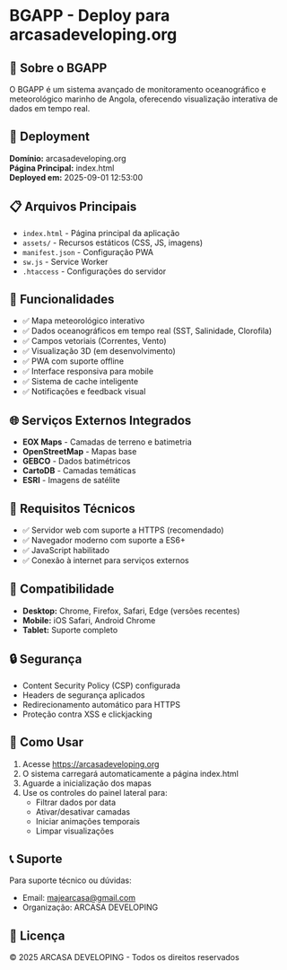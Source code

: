 # BGAPP - Deploy para arcasadeveloping.org

## 🌊 Sobre o BGAPP

O BGAPP é um sistema avançado de monitoramento oceanográfico e meteorológico marinho de Angola, oferecendo visualização interativa de dados em tempo real.

## 🚀 Deployment

**Domínio:** arcasadeveloping.org  
**Página Principal:** index.html  
**Deployed em:** 2025-09-01 12:53:00

## 📋 Arquivos Principais

- `index.html` - Página principal da aplicação
- `assets/` - Recursos estáticos (CSS, JS, imagens)
- `manifest.json` - Configuração PWA
- `sw.js` - Service Worker
- `.htaccess` - Configurações do servidor

## 🎯 Funcionalidades

- ✅ Mapa meteorológico interativo
- ✅ Dados oceanográficos em tempo real (SST, Salinidade, Clorofila)
- ✅ Campos vetoriais (Correntes, Vento)
- ✅ Visualização 3D (em desenvolvimento)
- ✅ PWA com suporte offline
- ✅ Interface responsiva para mobile
- ✅ Sistema de cache inteligente
- ✅ Notificações e feedback visual

## 🌐 Serviços Externos Integrados

- **EOX Maps** - Camadas de terreno e batimetria
- **OpenStreetMap** - Mapas base
- **GEBCO** - Dados batimétricos
- **CartoDB** - Camadas temáticas
- **ESRI** - Imagens de satélite

## 🔧 Requisitos Técnicos

- ✅ Servidor web com suporte a HTTPS (recomendado)
- ✅ Navegador moderno com suporte a ES6+
- ✅ JavaScript habilitado
- ✅ Conexão à internet para serviços externos

## 📱 Compatibilidade

- **Desktop:** Chrome, Firefox, Safari, Edge (versões recentes)
- **Mobile:** iOS Safari, Android Chrome
- **Tablet:** Suporte completo

## 🔒 Segurança

- Content Security Policy (CSP) configurada
- Headers de segurança aplicados
- Redirecionamento automático para HTTPS
- Proteção contra XSS e clickjacking

## 🚀 Como Usar

1. Acesse https://arcasadeveloping.org
2. O sistema carregará automaticamente a página index.html
3. Aguarde a inicialização dos mapas
4. Use os controles do painel lateral para:
   - Filtrar dados por data
   - Ativar/desativar camadas
   - Iniciar animações temporais
   - Limpar visualizações

## 📞 Suporte

Para suporte técnico ou dúvidas:
- Email: majearcasa@gmail.com
- Organização: ARCASA DEVELOPING

## 📄 Licença

© 2025 ARCASA DEVELOPING - Todos os direitos reservados
